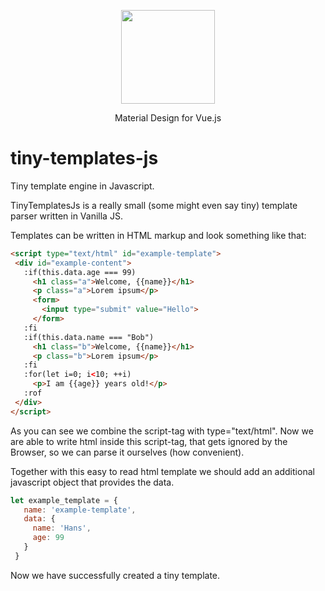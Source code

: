 <p align="center">
 <img width="150" src="https://rick.cogley.info/img/html5-css3-js-logo.png">
</p>

<p align="center">Material Design for Vue.js</p>

# tiny-templates-js
Tiny template engine in Javascript.

TinyTemplatesJs is a really small (some might even say tiny) template parser written in Vanilla JS.

Templates can be written in HTML markup and look something like that:

``` html
<script type="text/html" id="example-template">
 <div id="example-content"> 
   :if(this.data.age === 99)
     <h1 class="a">Welcome, {{name}}</h1>
     <p class="a">Lorem ipsum</p>
     <form>
       <input type="submit" value="Hello">
     </form>
   :fi
   :if(this.data.name === "Bob")
     <h1 class="b">Welcome, {{name}}</h1>
     <p class="b">Lorem ipsum</p>
   :fi
   :for(let i=0; i<10; ++i)
     <p>I am {{age}} years old!</p>
   :rof
 </div>
</script>
```

As you can see we combine the script-tag with type="text/html". Now we are able to write html inside this script-tag,
that gets ignored by the Browser, so we can parse it ourselves (how convenient).

Together with this easy to read html template we should add an additional javascript object that provides the data.

``` js
let example_template = {
   name: 'example-template',
   data: {
     name: 'Hans',
     age: 99
   }
 }
```
Now we have successfully created a tiny template. 
